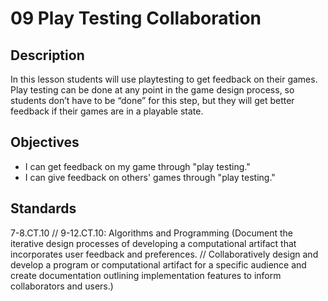 # 09 Play Testing Collaboration

## Description
In this lesson students will use playtesting to get feedback on their games. Play testing can be done at any point in the game design process, so students don’t have to be “done” for this step, but they will get better feedback if their games are in a playable state.

## Objectives
- I can get feedback on my game through "play testing."
- I can give feedback on others' games through "play testing."

## Standards
7-8.CT.10 // 9-12.CT.10: Algorithms and Programming (Document the iterative design processes of developing a computational artifact that incorporates user feedback and preferences. // Collaboratively design and develop a program or computational artifact for a specific audience and create documentation outlining implementation features to inform collaborators and users.)
